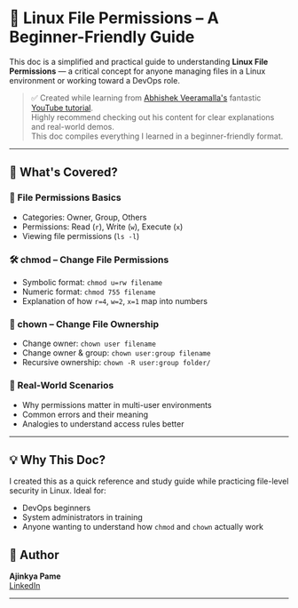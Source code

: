 # 🔐 Linux File Permissions – A Beginner-Friendly Guide

This doc is a simplified and practical guide to understanding **Linux File Permissions** — a critical concept for anyone managing files in a Linux environment or working toward a DevOps role.

> ✅ Created while learning from [Abhishek Veeramalla's](https://github.com/iam-veeramalla/ultimate-linux-guide) fantastic [YouTube tutorial](https://youtu.be/kqTgHRKeb04?si=0qXi4ISEJZ8h7Fkj).  
> Highly recommend checking out his content for clear explanations and real-world demos.  
> This doc compiles everything I learned in a beginner-friendly format.

---

## 📂 What's Covered?

### 🔐 File Permissions Basics

- Categories: Owner, Group, Others
- Permissions: Read (`r`), Write (`w`), Execute (`x`)
- Viewing file permissions (`ls -l`)

### 🛠️ chmod – Change File Permissions

- Symbolic format: `chmod u=rw filename`
- Numeric format: `chmod 755 filename`
- Explanation of how `r=4`, `w=2`, `x=1` map into numbers

### 👑 chown – Change File Ownership

- Change owner: `chown user filename`
- Change owner & group: `chown user:group filename`
- Recursive ownership: `chown -R user:group folder/`

### 📘 Real-World Scenarios

- Why permissions matter in multi-user environments
- Common errors and their meaning
- Analogies to understand access rules better

---

## 💡 Why This Doc?

I created this as a quick reference and study guide while practicing file-level security in Linux. Ideal for:

- DevOps beginners
- System administrators in training
- Anyone wanting to understand how `chmod` and `chown` actually work

## 👤 Author

**Ajinkya Pame**  
[LinkedIn](https://www.linkedin.com/in/ajinkya-pame-4a752b346)

---
